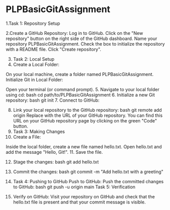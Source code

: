 # PLPBasicGitAssignment
1.Task 1: Repository Setup

2.Create a GitHub Repository:
Log in to GitHub.
Click on the "New repository" button on the right side of the GitHub dashboard.
Name your repository PLPBasicGitAssignment.
Check the box to initialize the repository with a README file.
Click "Create repository".

3. Task 2: Local Setup
4. Create a Local Folder:

On your local machine, create a folder named PLPBasicGitAssignment.
Initialize Git in Local Folder:

Open your terminal (or command prompt).
5. Navigate to your local folder using cd:
bash
cd path/to/PLPBasicGitAssignment
6. Initialize a new Git repository:
bash
git init
7. Connect to GitHub:

8. Link your local repository to the GitHub repository:
bash
git remote add origin <repository-url>
Replace <repository-url> with the URL of your GitHub repository. You can find this URL on your GitHub repository page by clicking on the green "Code" button.
9. Task 3: Making Changes
10. Create a File:

Inside the local folder, create a new file named hello.txt.
Open hello.txt and add the message "Hello, Git!".
11. Save the file.

12. Stage the changes:
bash
git add hello.txt

13. Commit the changes:
bash
git commit -m "Add hello.txt with a greeting"

14. Task 4: Pushing to GitHub
Push to GitHub:
Push the committed changes to GitHub:
bash
git push -u origin main
Task 5: Verification
16. Verify on GitHub:
Visit your repository on GitHub and check that the hello.txt file is present and that your commit message is visible.
